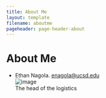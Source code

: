 ```yaml
---
title: About Me
layout: template
filename: aboutme
pageheader: page-header-about
--- 
```

# About Me
- Ethan Nagola. enagola@ucsd.edu\
![image](Photos/ethan.png)\
The head of the logistics
